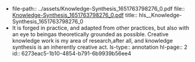 - file-path:: ../assets/Knowledge-Synthesis_1651763798276_0.pdf
  file:: [Knowledge-Synthesis_1651763798276_0.pdf](../assets/Knowledge-Synthesis_1651763798276_0.pdf)
  title:: hls__Knowledge-Synthesis_1651763798276_0
- It is forged in practice, and adapted from other practices, but also with an eye to beingas theoretically grounded as possible. Creative knowledge work is my area of research,after all, and knowledge synthesis is an inherently creative act.
  ls-type:: annotation
  hl-page:: 2
  id:: 6273eac5-1b10-4854-b791-6b9939b56ee4
